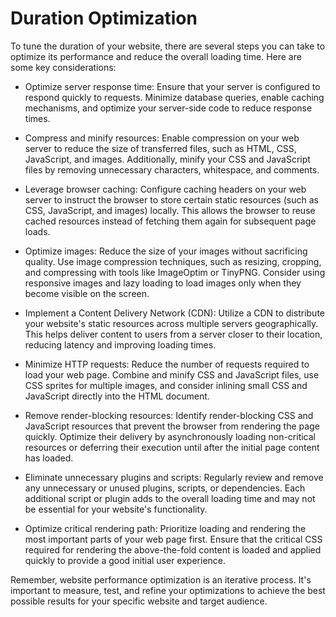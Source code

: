 # Duration Optimization

To tune the duration of your website, there are several steps you can take to optimize its performance and reduce the overall loading time. Here are some key considerations:

- Optimize server response time: Ensure that your server is configured to respond quickly to requests. Minimize database queries, enable caching mechanisms, and optimize your server-side code to reduce response times.

- Compress and minify resources: Enable compression on your web server to reduce the size of transferred files, such as HTML, CSS, JavaScript, and images. Additionally, minify your CSS and JavaScript files by removing unnecessary characters, whitespace, and comments.

- Leverage browser caching: Configure caching headers on your web server to instruct the browser to store certain static resources (such as CSS, JavaScript, and images) locally. This allows the browser to reuse cached resources instead of fetching them again for subsequent page loads.

- Optimize images: Reduce the size of your images without sacrificing quality. Use image compression techniques, such as resizing, cropping, and compressing with tools like ImageOptim or TinyPNG. Consider using responsive images and lazy loading to load images only when they become visible on the screen.

- Implement a Content Delivery Network (CDN): Utilize a CDN to distribute your website's static resources across multiple servers geographically. This helps deliver content to users from a server closer to their location, reducing latency and improving loading times.

- Minimize HTTP requests: Reduce the number of requests required to load your web page. Combine and minify CSS and JavaScript files, use CSS sprites for multiple images, and consider inlining small CSS and JavaScript directly into the HTML document.

- Remove render-blocking resources: Identify render-blocking CSS and JavaScript resources that prevent the browser from rendering the page quickly. Optimize their delivery by asynchronously loading non-critical resources or deferring their execution until after the initial page content has loaded.

- Eliminate unnecessary plugins and scripts: Regularly review and remove any unnecessary or unused plugins, scripts, or dependencies. Each additional script or plugin adds to the overall loading time and may not be essential for your website's functionality.

- Optimize critical rendering path: Prioritize loading and rendering the most important parts of your web page first. Ensure that the critical CSS required for rendering the above-the-fold content is loaded and applied quickly to provide a good initial user experience.

Remember, website performance optimization is an iterative process. It's important to measure, test, and refine your optimizations to achieve the best possible results for your specific website and target audience.
